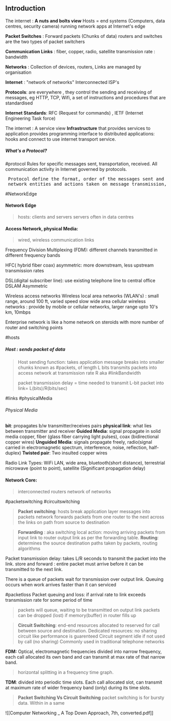 
## Introduction

The internet : **A nuts and bolts view**
	Hosts = end systems (Computers, data centres, security camera)
	running network apps at Internet's edge

**Packet Switches** : Forward packets (Chunks of data)
	routers and switches are the two types of packet switchers
	
**Communication Links** :
	fiber, copper, radio, satellite
	transmission rate : bandwidth

**Networks** : Collection of devices, routers, Links are managed by organisation

**Internet** : "network of networks"
	Interconnected ISP's

**Protocols**: are everywhere , they control the sending and receiving of messages, eg HTTP, TCP, Wifi, a set of instructions and procedures that are standardised

**Internet Standards**: RFC (Request for commands) , IETF (Internet Engineering Task force)

The internet : A service view
**Infrastructure** that provides services to application
provides programming interface to distributed applications: hooks and connect to use internet transport service. 

##### What's a Protocol? 
#protocol
Rules for specific messages sent, transportation, received. 
All communication activity in Internet governed by protocols.

<pre> Protocol define the format, order of the messages sent and received among<br> network entities and actions taken on message transmission, receipt.</pre>


#NetworkEdge
#### Network Edge
>hosts: clients and servers
>servers often in data centres

#### Access Network, physical Media:
> wired, wireless communication links

Frequency Division Multiplexing (FDM): 
different channels transmitted in different frequency bands

HFC( hybrid fiber coax) asymmetric:
more downstream, less upstream transmission rates

DSL(digital subscriber line):
use existing telephone line to central office DSLAM
Asymmetric

Wireless access networks
Wireless local area networks (WLAN's) : small range, around 100 ft, varied speed slow
wide area cellular wireless networks : provide by mobile or cellular networks, larger range upto 10's km, 10mbps

Enterprise network is like a home network on steroids with more number of router and switching points

#hosts
##### Host : sends packet of data
>Host sending function: takes application message
>breaks into smaller chunks known as #packets, of length L bits
>transmits packets into access network at transmission rate R aka #linkBandwidth
><p>packet transmission delay = time needed to transmit L-bit packet into link= L(bits)/R(bits/sec)</p>

#links #physicalMedia

###### Physical Media
**bit**: propagates b/w transmitter/receives pairs
**physical link**: what lies between transmitter and receiver
**Guided Media**: signal propagate in solid media copper, fiber (glass fiber carrying light pulses), coax (bidirectional copper wires)
**Unguided Media**: signals propagate freely, radio(signal carried in electromagnetic spectrum, interference, noise, reflection, half-duplex)
**Twisted pair**: Two insulted copper wires 

Radio Link Types:
WiFi LAN, wide area, bluetooth(short distance), terrestrial microwave (point to point), satellite (Significant propagation delay)

#### Network Core: 
>interconnected routers
>network of networks

#packetswitching #circuitswitching 

>**Packet switching**: hosts break application layer messages into packets
>network forwards packets from one router to the next across the links on path from source to destination 

>**Forwarding** : aka switching local action: moving arriving packets from input link to router output link as per the forwarding table.
>**Routing**: determines the source destination paths taken by packets, routing algorithms

Packet transmission delay: takes L/R seconds to transmit the packet into the link. 
store and forward : entire packet must arrive before it can be transmitted to the next link.

 There is a queue of packets wait for transmission over output link.
 Queuing occurs when work arrives faster than it can serviced

#packetloss
  Packet queuing and loss:
  if arrival rate to link exceeds transmission rate for some period of time
  > packets will queue, waiting to be transmitted on output link
  > packets can be dropped (lost) if memory(buffer) in router fills up


>**Circuit Switching**: end-end resources allocated to reserved for call between source and destination.
>Dedicated resources: no sharing circuit like performance is guarenteed
>Circuit segment idle if not used by call (no sharing)
>Commonly used in traditional telephone networks

**FDM:** Optical, electromagnetic frequencies divided into narrow frequency, each call allocated its own band and can transmit at max rate of that narrow band.
>horizontal splitting in a frequency time graph.

**TDM**: divided into periodic time slots. Each call allocated slot, can transmit at maximum rate of wider frequency band (only) during its time slots.

>**Packet Switching Vs Circuit Switching**
>packet switching is for bursty data. Within in a same 

![[Computer Networking _ A Top Down Approach, 7th, converted.pdf]]

